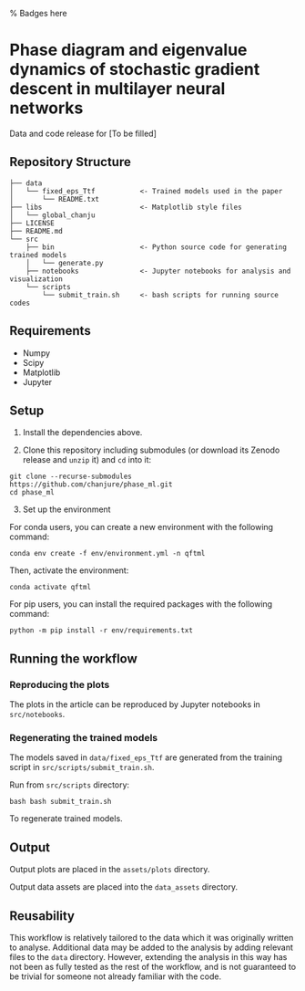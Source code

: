 % Badges here

# Phase diagram and eigenvalue dynamics of stochastic gradient descent in multilayer neural networks

Data and code release for [To be filled]

## Repository Structure

```
├── data
│   └── fixed_eps_Ttf           <- Trained models used in the paper
│       └── README.txt
├── libs                        <- Matplotlib style files
│   └── global_chanju
├── LICENSE
├── README.md
└── src
    ├── bin                     <- Python source code for generating trained models
    │   └── generate.py
    ├── notebooks               <- Jupyter notebooks for analysis and visualization
    └── scripts
        └── submit_train.sh     <- bash scripts for running source codes
```

## Requirements

- Numpy
- Scipy
- Matplotlib
- Jupyter

## Setup

1. Install the dependencies above.

2. Clone this repository including submodules (or download its Zenodo release and ```unzip``` it) and ```cd``` into it:

```
git clone --recurse-submodules https://github.com/chanjure/phase_ml.git
cd phase_ml
```

3. Set up the environment

For conda users, you can create a new environment with the following command:

```conda env create -f env/environment.yml -n qftml```

Then, activate the environment:

```conda activate qftml```

For pip users, you can install the required packages with the following command:

```python -m pip install -r env/requirements.txt```

## Running the workflow

### Reproducing the plots

The plots in the article can be reproduced by Jupyter notebooks in ```src/notebooks```.

### Regenerating the trained models

The models saved in ```data/fixed_eps_Ttf``` are generated from the training script in ```src/scripts/submit_train.sh```.

Run from ```src/scripts``` directory:

```bash bash submit_train.sh```

To regenerate trained models.

## Output

Output plots are placed in the ```assets/plots``` directory.

Output data assets are placed into the ```data_assets``` directory.

## Reusability

This workflow is relatively tailored to the data which it was originally written to analyse.
Additional data may be added to the analysis by adding relevant files to the ```data``` directory.
However, extending the analysis in this way has not been as fully tested as the rest of the workflow, and is not guaranteed to be trivial for someone not already familiar with the code.
